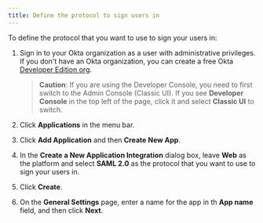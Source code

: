 ```yaml
---
title: Define the protocol to sign users in
---
```

To define the protocol that you want to use to sign your users in:

1.  Sign in to your Okta organization as a user with administrative privileges. If you don't have an Okta organization, you can create a free Okta <a href="https://developer.okta.com/signup/" target="_blank">Developer Edition org</a>.

    > **Caution**: If you are using the Developer Console, you need to first switch to the Admin Console (Classic UI). If you see **Developer Console** in the top left of the page, click it and select **Classic UI** to switch.

2.  Click **Applications** in the menu bar.

3.  Click **Add Application** and then **Create New App**.

4.  In the **Create a New Application Integration** dialog box, leave **Web** as the platform and select **SAML 2.0** as the protocol that you want to use to sign your users in.

5. Click **Create**.

6. On the **General Settings** page, enter a name for the app in th **App name** field, and then click **Next**.

<NextSectionLink/>
